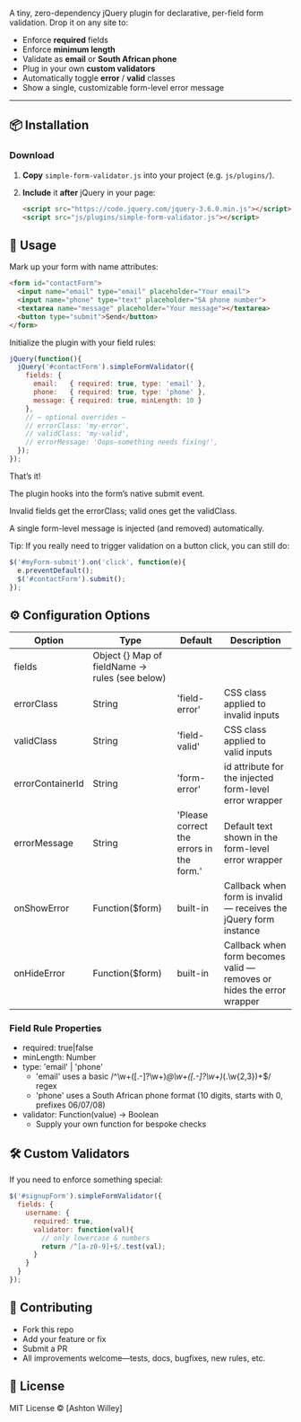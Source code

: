 A tiny, zero-dependency jQuery plugin for declarative, per-field form validation. Drop it on any site to:

- Enforce **required** fields  
- Enforce **minimum length**  
- Validate as **email** or **South African phone**  
- Plug in your own **custom validators**  
- Automatically toggle **error** / **valid** classes  
- Show a single, customizable form-level error message

---

## 📦 Installation

### Download

1. **Copy** `simple-form-validator.js` into your project (e.g. `js/plugins/`).
2. **Include** it **after** jQuery in your page:

   ```html
   <script src="https://code.jquery.com/jquery-3.6.0.min.js"></script>
   <script src="js/plugins/simple-form-validator.js"></script>
   ```

## 🚀 Usage
Mark up your form with name attributes:

```html
<form id="contactForm">
  <input name="email" type="email" placeholder="Your email">
  <input name="phone" type="text" placeholder="SA phone number">
  <textarea name="message" placeholder="Your message"></textarea>
  <button type="submit">Send</button>
</form>
```

Initialize the plugin with your field rules:

```js
jQuery(function(){
  jQuery('#contactForm').simpleFormValidator({
    fields: {
      email:   { required: true, type: 'email' },
      phone:   { required: true, type: 'phone' },
      message: { required: true, minLength: 10 }
    },
    // — optional overrides —
    // errorClass: 'my-error',
    // validClass: 'my-valid',
    // errorMessage: 'Oops—something needs fixing!',
  });
});
```

That’s it!

The plugin hooks into the form’s native submit event.

Invalid fields get the errorClass; valid ones get the validClass.

A single form-level message is injected (and removed) automatically.

Tip: If you really need to trigger validation on a button click, you can still do:

```js
$('#myForm-submit').on('click', function(e){
  e.preventDefault();
  $('#contactForm').submit();
});
```

## ⚙️ Configuration Options
| Option | Type |	Default | Description |
|---|---|---|---|
| fields | Object	{}	Map of fieldName → rules (see below)
| errorClass | String | 'field-error' | CSS class applied to invalid inputs |
| validClass | String | 'field-valid' | CSS class applied to valid inputs |
| errorContainerId | String | 'form-error' | id attribute for the injected form-level error wrapper |
| errorMessage | String | 'Please correct the errors in the form.' | Default text shown in the form-level error wrapper |
| onShowError | Function($form) | built-in | Callback when form is invalid — receives the jQuery form instance |
| onHideError | Function($form) | built-in | Callback when form becomes valid — removes or hides the error wrapper |

### Field Rule Properties
- required: true|false
- minLength: Number
- type: 'email' \| 'phone'
  - 'email' uses a basic /^\w+([\.-]?\w+)*@\w+([\.-]?\w+)*(\.\w{2,3})+$/ regex
  - 'phone' uses a South African phone format (10 digits, starts with 0, prefixes 06/07/08)
- validator: Function(value) → Boolean
  - Supply your own function for bespoke checks

## 🛠️ Custom Validators
If you need to enforce something special:

```js
$('#signupForm').simpleFormValidator({
  fields: {
    username: {
      required: true,
      validator: function(val){
        // only lowercase & numbers
        return /^[a-z0-9]+$/.test(val);
      }
    }
  }
});
```

## 🤝 Contributing
- Fork this repo
- Add your feature or fix
- Submit a PR
- All improvements welcome—tests, docs, bugfixes, new rules, etc.

## 📄 License
MIT License © [Ashton Willey]



